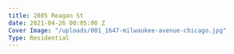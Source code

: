 ```yaml
---
title: 2805 Reagan St
date: 2021-04-26 00:05:00 Z
Cover Image: "/uploads/001_1647-milwaukee-avenue-chicago.jpg"
Type: Residential
---
```


